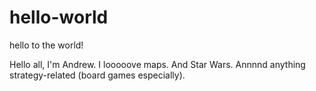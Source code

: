 # hello-world
hello to the world!


Hello all, I'm Andrew. I looooove maps. And Star Wars. Annnnd anything strategy-related (board games especially).

